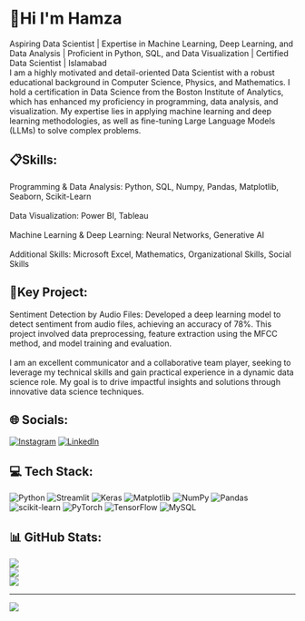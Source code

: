# 👋Hi I'm Hamza
Aspiring Data Scientist | Expertise in Machine Learning, Deep Learning, and Data Analysis | Proficient in Python, SQL, and Data Visualization | Certified Data Scientist | Islamabad<br>I am a highly motivated and detail-oriented Data Scientist with a robust educational background in Computer Science, Physics, and Mathematics. I hold a certification in Data Science from the Boston Institute of Analytics, which has enhanced my proficiency in programming, data analysis, and visualization. My expertise lies in applying machine learning and deep learning methodologies, as well as fine-tuning Large Language Models (LLMs) to solve complex problems.<br>
## 📋Skills:<br>
Programming & Data Analysis: Python, SQL, Numpy, Pandas, Matplotlib, Seaborn, Scikit-Learn<br><br>Data Visualization: Power BI, Tableau<br><br>Machine Learning & Deep Learning: Neural Networks, Generative AI<br><br>Additional Skills: Microsoft Excel, Mathematics, Organizational Skills, Social Skills<br>
## 📌Key Project:<br>
Sentiment Detection by Audio Files: Developed a deep learning model to detect sentiment from audio files, achieving an accuracy of 78%. This project involved data preprocessing, feature extraction using the MFCC method, and model training and evaluation.<br><br>I am an excellent communicator and a collaborative team player, seeking to leverage my technical skills and gain practical experience in a dynamic data science role. My goal is to drive impactful insights and solutions through innovative data science techniques.


## 🌐 Socials:
[![Instagram](https://img.shields.io/badge/Instagram-%23E4405F.svg?logo=Instagram&logoColor=white)](https://instagram.com/ihamza_zia) [![LinkedIn](https://img.shields.io/badge/LinkedIn-%230077B5.svg?logo=linkedin&logoColor=white)](https://linkedin.com/in/www.linkedin.com/in/hamza-zia-788093325) 

## 💻 Tech Stack:
![Python](https://img.shields.io/badge/python-3670A0?style=for-the-badge&logo=python&logoColor=ffdd54) ![Streamlit](https://img.shields.io/badge/Streamlit-%23FE4B4B.svg?style=for-the-badge&logo=streamlit&logoColor=white) ![Keras](https://img.shields.io/badge/Keras-%23D00000.svg?style=for-the-badge&logo=Keras&logoColor=white) ![Matplotlib](https://img.shields.io/badge/Matplotlib-%23ffffff.svg?style=for-the-badge&logo=Matplotlib&logoColor=black) ![NumPy](https://img.shields.io/badge/numpy-%23013243.svg?style=for-the-badge&logo=numpy&logoColor=white) ![Pandas](https://img.shields.io/badge/pandas-%23150458.svg?style=for-the-badge&logo=pandas&logoColor=white) ![scikit-learn](https://img.shields.io/badge/scikit--learn-%23F7931E.svg?style=for-the-badge&logo=scikit-learn&logoColor=white) ![PyTorch](https://img.shields.io/badge/PyTorch-%23EE4C2C.svg?style=for-the-badge&logo=PyTorch&logoColor=white) ![TensorFlow](https://img.shields.io/badge/TensorFlow-%23FF6F00.svg?style=for-the-badge&logo=TensorFlow&logoColor=white) ![MySQL](https://img.shields.io/badge/mysql-4479A1.svg?style=for-the-badge&logo=mysql&logoColor=white)
## 📊 GitHub Stats:
![](https://github-readme-stats.vercel.app/api?username=Hamza-Ziaa&theme=dark&hide_border=false&include_all_commits=false&count_private=false)<br/>
![](https://github-readme-streak-stats.herokuapp.com/?user=Hamza-Ziaa&theme=dark&hide_border=false)<br/>
![](https://github-readme-stats.vercel.app/api/top-langs/?username=Hamza-Ziaa&theme=dark&hide_border=false&include_all_commits=false&count_private=false&layout=compact)

---
[![](https://visitcount.itsvg.in/api?id=Hamza-Ziaa&icon=0&color=0)](https://visitcount.itsvg.in)

<!-- Proudly created with GPRM ( https://gprm.itsvg.in ) -->
